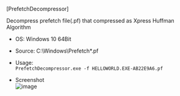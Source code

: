 [PrefetchDecompressor]  

Decompress prefetch file(.pf) that compressed as Xpress Huffman Algorithm  

- OS: Windows 10 64Bit  
- Source: C:\Windows\Prefetch\*.pf  
- Usage:  
`PrefetchDecompressor.exe -f HELLOWORLD.EXE-AB22E9A6.pf`  

- Screenshot  
![image](https://user-images.githubusercontent.com/69110090/108587323-59929780-7396-11eb-9cea-d23073db3340.png)  

